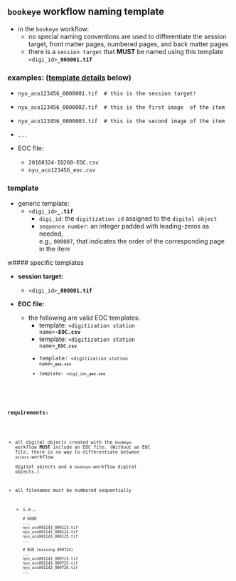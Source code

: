 ## `bookeye` workflow naming template
  * in the `bookeye` workflow:
    * no special naming conventions are used to differentiate the session target, front matter pages, numbered pages, and back matter pages
    * there is a `session target` that **MUST** be named using this template <code><digi_id><b>_000001.tif</b></code>

### examples: ([template details](#template) below)  
  * `nyu_aco123456_0000001.tif  # this is the session target!`
  * `nyu_aco123456_0000002.tif  # this is the first image  of the item`
  * `nyu_aco123456_0000003.tif  # this is the second image of the item`
  * `...`

  * EOC file:
    * `20160324-IQ260-EOC.csv`
    * `nyu_aco123456_eoc.csv`


### template
  * generic template:
    * <code><digi_id><b>_</b><sequence number><b>.tif</b></code>
      * `digi_id`: the `digitization id` assigned to the `digital object`
      * `sequence number`: an integer padded with leading-zeros as needed,  
         e.g., `000007`, that indicates the order of the corresponding page in the item

w#### specific templates
* **session target:**
  * <code><digi_id><b>_000001.tif</b></code>

* **EOC file:**
  * the following are valid EOC templates:
    * template: <code>&lt;digitization station name&gt;<b>-EOC.csv</b></code>
    * template: <code>&lt;digitization station name&gt;<code><b>_EOC.csv</b></code>
    * template: <code>&lt;digitization station name&gt;<code><b>_eoc.csv</b></code>
    * template: <code><digi_id><b>_eoc.csv</b></code>

### requirements:
* all digital objects created with the `bookeye` workflow **MUST** include an EOC file.
  (Without an EOC file, there is no way to differentiate between `access`-workflow   
   digital objects and a `bookeye`-workflow digital objects.)

* all filenames must be numbered sequentially
  * i.e., 
    ```
    # GOOD
    ...
    nyu_aco001143_000123.tif
    nyu_aco001143_000124.tif
    nyu_aco001143_000125.tif
    ...

    # BAD (missing 000724)
    ...
    nyu_aco001143_000723.tif
    nyu_aco001143_000725.tif
    nyu_aco001143_000726.tif
    ...
    ```

